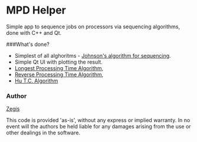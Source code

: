 MPD Helper
==========

Simple app to sequence jobs on processors via sequencing algorithms, done with C++ and Qt.

###What's done?
- Simplest of all alghoritms - [Johnson's algorithm for sequencing](http://dev.kofun.pl/algorithms/johnsons-sequencing-algorithm/).
- Simple Qt UI with plotting the result.
- [Longest Processing Time Algorithm](http://dev.kofun.pl/algorithms/longest-and-reverse-processing-time-algorithms/),
- [Reverse Processing Time Algorithm](http://dev.kofun.pl/algorithms/longest-and-reverse-processing-time-algorithms/),
- [Hu T.C. Algorithm](http://dev.kofun.pl/algorithms/hu-t-c-algorithm/)

### Author
[Zegis](http://dev.kofun.pl/)


This code is provided 'as-is', without any express or implied warranty. In no event will the authors be held liable for any damages arising from the use or other dealings in the software.